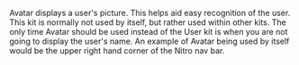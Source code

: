 Avatar displays a user's picture. This helps aid easy recognition of the user. This kit is normally not used by itself, but rather used within other kits.
The only time Avatar should be used instead of the User kit is when you are not going to display the user's name. An example of Avatar being used by itself would be the upper right hand corner of the Nitro nav bar.
